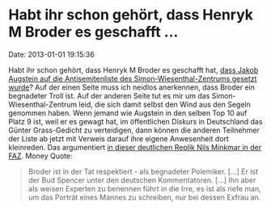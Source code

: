 Habt ihr schon gehört, dass Henryk M Broder es geschafft \...
=============================================================

Date: 2013-01-01 19:15:36

Habt ihr schon gehört, dass Henryk M Broder es geschafft hat, [dass
Jakob Augstein auf die Antisemitenliste des Simon-Wiesenthal-Zentrums
gesetzt
wurde](http://www.wiesenthal.com/atf/cf/%7B54d385e6-f1b9-4e9f-8e94-890c3e6dd277%7D/TT_2012_2.PDF)?
Auf der einen Seite muss ich neidlos anerkennen, dass Broder ein
begnadeter Troll ist. Auf der anderen Seite tut es mir um das
Simon-Wiesenthal-Zentrum leid, die sich damit selbst den Wind aus den
Segeln genommen haben. Wenn jemand wie Augstein in den selben Top 10 auf
Platz 9 ist, weil er es gewagt hat, im öffentlichen Diskurs in
Deutschland das Günter Grass-Gedicht zu verteidigen, dann können die
anderen Teilnehmer der Liste ab jetzt mit Verweis darauf ihre eigene
Anwesenheit dort kleinreden. Das argumentiert [in dieser deutlichen
Replik Nils Minkmar in der FAZ](http://www.faz.net/-gqz-75g15). Money
Quote:

> Broder ist in der Tat respektiert - als begnadeter Polemiker. \[\...\]
> Er ist der Bud Spencer unter den deutschen Kommentatoren. \[\...\] Ihn
> aber als weisen Experten zu benennen führt in die Irre, es ist als
> riefe man, um das Porträt eines Mannes zu schreiben, nur bei dessen
> Exfrau an.

